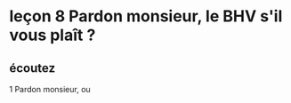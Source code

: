 
# leçon 8 Pardon monsieur, le BHV s'il vous plaît ?

## écoutez

1
Pardon monsieur, ou
<!--stackedit_data:
eyJoaXN0b3J5IjpbLTcwMjk4NzczNywxNjMzNzA3NzU0XX0=
-->